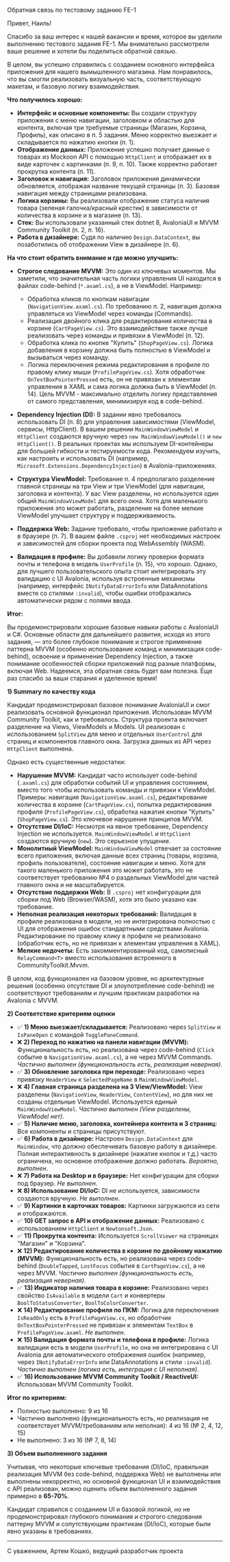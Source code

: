 Обратная связь по тестовому заданию FE-1

Привет, Наиль!

Спасибо за ваш интерес к нашей вакансии и время, которое вы уделили выполнению тестового задания FE-1. Мы внимательно рассмотрели ваше решение и хотели бы поделиться обратной связью.

В целом, вы успешно справились с созданием основного интерфейса приложения для нашего вымышленного магазина. Нам понравилось, что вы смогли реализовать визуальную часть, соответствующую макетам, и базовую логику взаимодействия.

**Что получилось хорошо:**

*   **Интерфейс и основные компоненты:** Вы создали структуру приложения с меню навигации, заголовком и областью для контента, включая три требуемые страницы (Магазин, Корзина, Профиль), как описано в п. 5 задания. Меню корректно выезжает и складывается по нажатию кнопки (п. 1).
*   **Отображение данных:** Приложение успешно получает данные о товарах из Mockoon API с помощью `HttpClient` и отображает их в виде карточек с картинками (п. 9, п. 10). Также корректно работает прокрутка контента (п. 11).
*   **Заголовок и навигация:** Заголовок приложения динамически обновляется, отображая название текущей страницы (п. 3). Базовая навигация между страницами реализована.
*   **Логика корзины:** Вы реализовали отображение статуса наличия товара (зеленая галочка/красный крестик) в зависимости от количества в корзине и в магазине (п. 13).
*   **Стек:** Вы использовали указанный стек dotnet 8, AvaloniaUI и MVVM Community Toolkit (п. 2, п. 16).
*   **Работа в дизайнере:** Судя по наличию `Design.DataContext`, вы позаботились об отображении View в дизайнере (п. 6).

**На что стоит обратить внимание и где можно улучшить:**

*   **Строгое следование MVVM:** Это один из ключевых моментов. Мы заметили, что значительная часть логики управления UI находится в файлах code-behind (`*.axaml.cs`), а не в ViewModel. Например:
    *   Обработка кликов по кнопкам навигации (`NavigationView.axaml.cs`). По требованию п. 2, навигация должна управляться из ViewModel через команды (Commands).
    *   Реализация двойного клика для редактирования количества в корзине (`CartPageView.cs`). Это взаимодействие также лучше реализовать через команды и привязки в ViewModel (п. 12).
    *   Обработка клика по кнопке "Купить" (`ShopPageView.cs`). Логика добавления в корзину должна быть полностью в ViewModel и вызываться через команду.
    *   Логика переключения режима редактирования в профиле по правому клику мыши (`ProfilePageView.cs`). Хотя обработчик `OnTextBoxPointerPressed` есть, он не привязан к элементам управления в XAML и сама логика должна быть в ViewModel (п. 14).
        Цель MVVM - максимально отделить логику представления от самого представления, минимизируя код в code-behind.

*   **Dependency Injection (DI):** В задании явно требовалось использовать DI (п. 8) для управления зависимостями (ViewModel, сервисы, HttpClient). В вашем решении `MainWindowViewModel` и `HttpClient` создаются вручную через `new MainWindowViewModel()` и `new HttpClient()`. В реальных проектах мы используем DI-контейнеры для большей гибкости и тестируемости кода. Рекомендуем изучить, как настроить и использовать DI (например, `Microsoft.Extensions.DependencyInjection`) в Avalonia-приложениях.

*   **Структура ViewModel:** Требование п. 4 предполагало разделение главной страницы на три View *и* три ViewModel (для навигации, заголовка и контента). У вас View разделены, но используется один общий `MainWindowViewModel` для всего окна. Хотя для маленького приложения это может работать, разделение на более мелкие ViewModel улучшает структуру и поддерживаемость.

*   **Поддержка Web:** Задание требовало, чтобы приложение работало и в браузере (п. 7). В вашем файле `.csproj` нет необходимых настроек и зависимостей для сборки проекта под WebAssembly (WASM).

*   **Валидация в профиле:** Вы добавили логику проверки формата почты и телефона в модель `UserProfile` (п. 15), что хорошо. Однако, для лучшего пользовательского опыта стоит интегрировать эту валидацию с UI Avalonia, используя встроенные механизмы (например, интерфейс `INotifyDataErrorInfo` или DataAnnotations вместе со стилями `:invalid`), чтобы ошибки отображались автоматически рядом с полями ввода.

**Итог:**

Вы продемонстрировали хорошие базовые навыки работы с AvaloniaUI и C#. Основные области для дальнейшего развития, исходя из этого задания, — это более глубокое понимание и строгое применение паттерна MVVM (особенно использование команд и минимизация code-behind), освоение и применение Dependency Injection, а также понимание особенностей сборки приложений под разные платформы, включая Web.
Надеемся, эта обратная связь будет вам полезна. Еще раз спасибо за ваши старания и уделенное время!

**1) Summary по качеству кода**

Кандидат продемонстрировал базовое понимание AvaloniaUI и смог реализовать основной функционал приложения. Использован MVVM Community Toolkit, как и требовалось. Структура проекта включает разделение на Views, ViewModels и Models. UI реализован с использованием `SplitView` для меню и отдельных `UserControl` для страниц и компонентов главного окна. Загрузка данных из API через `HttpClient` выполнена.

Однако есть существенные недостатки:

*   **Нарушение MVVM:** Кандидат часто использует code-behind (`.axaml.cs`) для обработки событий UI и управления состоянием, вместо того чтобы использовать команды и привязки к ViewModel. Примеры: навигация (`NavigationView.axaml.cs`), редактирование количества в корзине (`CartPageView.cs`), попытка редактирования профиля (`ProfilePageView.cs`), обработка нажатия кнопки "Купить" (`ShopPageView.cs`). Это ключевое нарушение принципов MVVM.
*   **Отсутствие DI/IoC:** Несмотря на явное требование, Dependency Injection не используется. `MainWindowViewModel` и `HttpClient` создаются вручную (`new`). Это серьезное упущение.
*   **Монолитный ViewModel:** `MainWindowViewModel` отвечает за состояние всего приложения, включая данные всех страниц (товары, корзина, профиль пользователя), состояние навигации и меню. Хотя для такого маленького приложения это может работать, это не соответствует требованию №4 о раздельных ViewModel для частей главного окна и не масштабируется.
*   **Отсутствие поддержки Web:** В `.csproj` нет конфигурации для сборки под Web (Browser/WASM), хотя это было указано как требование.
*   **Неполная реализация некоторых требований:** Валидация в профиле реализована в модели, но не интегрирована полностью с UI для отображения ошибок стандартными средствами Avalonia. Редактирование по правому клику в профиле не реализовано (обработчик есть, но не привязан к элементам управления в XAML).
*   **Мелкие недочеты:** Есть закомментированный код, самописный `RelayCommand<T>` вместо использования встроенного в CommunityToolkit.Mvvm.

В целом, код функционален на базовом уровне, но архитектурные решения (особенно отсутствие DI и злоупотребление code-behind) не соответствуют требованиям и лучшим практикам разработки на Avalonia с MVVM.

**2) Соответствие критериям оценки**

*   ✅ **1) Меню выезжает/складывается:** Реализовано через `SplitView` и `IsPaneOpen` с командой `TogglePaneCommand`.
*   ❌ **2) Переход по нажатию на панели навигации (MVVM):** Функциональность есть, но реализована через code-behind (`Click` событие в `NavigationView.axaml.cs`), а не через MVVM Commands. *Частично выполнен (функциональность есть, реализация неверная)*.
*   ✅ **3) Обновление заголовка при переходе:** Реализовано через привязку `HeaderView` к `SelectedPageName` в `MainWindowViewModel`.
*   ❌ **4) Главная страница разделена на 3 View/ViewModel:** View разделены (`NavigationView`, `HeaderView`, `ContentView`), но для них не созданы отдельные ViewModel. Используется единый `MainWindowViewModel`. *Частично выполнен (View разделены, ViewModel нет)*.
*   ✅ **5) Наличие меню, заголовка, контейнера контента и 3 страниц:** Все компоненты и страницы присутствуют.
*   ✅ **6) Работа в дизайнере:** Настроен `Design.DataContext` для `MainWindow`, что должно обеспечивать базовую работу в дизайнере. Полная интерактивность в дизайнере (нажатие кнопок и т.д.) часто ограничена, но основное отображение должно работать. *Вероятно, выполнен*.
*   ❌ **7) Работа на Desktop и в браузере:** Нет конфигурации для сборки под браузер. *Не выполнен*.
*   ❌ **8) Использование DI/IoC:** DI не используется, зависимости создаются вручную. *Не выполнен*.
*   ✅ **9) Картинки в карточках товаров:** Картинки загружаются из сети и отображаются.
*   ✅ **10) GET запрос в API и отображение данных:** Реализовано с использованием `HttpClient` и `Newtonsoft.Json`.
*   ✅ **11) Прокрутка контента:** Используется `ScrollViewer` на страницах "Магазин" и "Корзина".
*   ❌ **12) Редактирование количества в корзине по двойному нажатию (MVVM):** Функциональность есть, но реализована через code-behind (`DoubleTapped`, `LostFocus` события в `CartPageView.cs`), а не через MVVM. *Частично выполнен (функциональность есть, реализация неверная)*.
*   ✅ **13) Индикатор наличия товара в корзине:** Реализовано через свойство `IsAvailable` в модели `Cart` и конвертеры `BoolToStatusConverter`, `BoolToColorConverter`.
*   ❌ **14) Редактирование профиля по ПКМ:** Логика для переключения `IsReadOnly` есть в `ProfilePageView.cs`, но обработчик `OnTextBoxPointerPressed` не привязан к элементам `TextBox` в `ProfilePageView.axaml`. *Не выполнен*.
*   ❌ **15) Валидация формата почты и телефона в профиле:** Логика валидации есть в модели `UserProfile`, но она не интегрирована с UI Avalonia для автоматического отображения ошибок (например, через `INotifyDataErrorInfo` или DataAnnotations и стили `:invalid`). *Частично выполнен (логика есть, интеграция с UI неполная)*.
*   ✅ **16) Использование MVVM Community Toolkit / ReactiveUI:** Использован MVVM Community Toolkit.

**Итог по критериям:**
*   Полностью выполнено: 9 из 16
*   Частично выполнено (функциональность есть, но реализация не соответствует MVVM/требованиям или неполная): 4 из 16 (№ 2, 4, 12, 15)
*   Не выполнено: 3 из 16 (№ 7, 8, 14)

**3) Объем выполненного задания**

Учитывая, что некоторые ключевые требования (DI/IoC, правильная реализация MVVM без code-behind, поддержка Web) не выполнены или выполнены некорректно, но основной функционал UI и взаимодействия с API реализован, можно оценить объем выполненного задания примерно в **65-70%**.

Кандидат справился с созданием UI и базовой логикой, но не продемонстрировал глубокого понимания и строгого следования паттерну MVVM и сопутствующим практикам (DI/IoC), которые были явно указаны в требованиях.

---

С уважением,
Артем Кошко, ведущий разработчик проекта